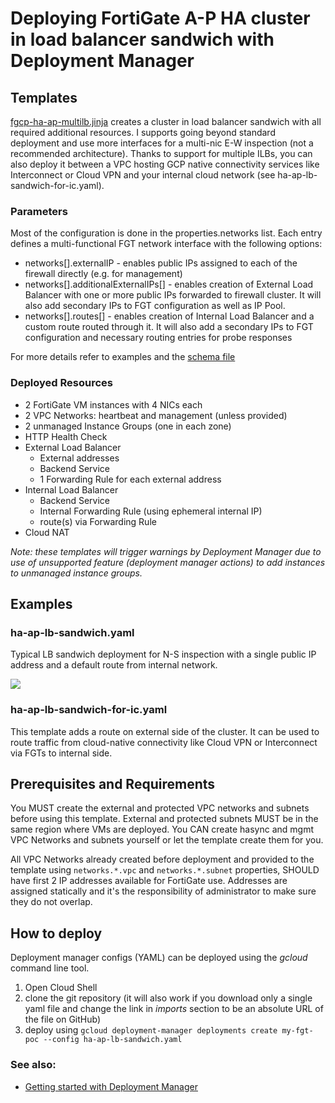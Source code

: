 # Deploying FortiGate A-P HA cluster in load balancer sandwich with Deployment Manager

## Templates

[fgcp-ha-ap-multilb.jinja](../../../modules-dm/fgcp-ha-ap-multilb.jinja) creates a cluster in load balancer sandwich with all required additional resources. I supports going beyond standard deployment and use more interfaces for a multi-nic E-W inspection (not a recommended architecture). Thanks to support for multiple ILBs, you can also deploy it between a VPC hosting GCP native connectivity services like Interconnect or Cloud VPN and your internal cloud network (see ha-ap-lb-sandwich-for-ic.yaml).

### Parameters
Most of the configuration is done in the properties.networks list. Each entry defines a multi-functional FGT network interface with the following options:
- networks[].externalIP - enables public IPs assigned to each of the firewall directly (e.g. for management)
- networks[].additionalExternalIPs[] - enables creation of External Load Balancer with one or more public IPs forwarded to firewall cluster. It will also add secondary IPs to FGT configuration as well as IP Pool.
- networks[].routes[] - enables creation of Internal Load Balancer and a custom route routed through it. It will also add a secondary IPs to FGT configuration and necessary routing entries for probe responses

For more details refer to examples and the [schema file](../../../modules-dm/fgcp-ha-ap-multilb.jinja.schema)

### Deployed Resources
- 2 FortiGate VM instances with 4 NICs each
- 2 VPC Networks: heartbeat and management (unless provided)
- 2 unmanaged Instance Groups (one in each zone)
- HTTP Health Check
- External Load Balancer
    - External addresses
    - Backend Service
    - 1 Forwarding Rule for each external address
- Internal Load Balancer
    - Backend Service
    - Internal Forwarding Rule (using ephemeral internal IP)
    - route(s) via Forwarding Rule
- Cloud NAT

*Note: these templates will trigger warnings by Deployment Manager due to use of unsupported feature (deployment manager actions) to add instances to unmanaged instance groups.*

## Examples

### ha-ap-lb-sandwich.yaml
Typical LB sandwich deployment for N-S inspection with a single public IP address and a default route from internal network.

![](https://lucid.app/publicSegments/view/03485829-8611-4788-a993-d32514d9a631/image.png)

### ha-ap-lb-sandwich-for-ic.yaml
This template adds a route on external side of the cluster. It can be used to route traffic from cloud-native connectivity like Cloud VPN or Interconnect via FGTs to internal side.

## Prerequisites and Requirements
You MUST create the external and protected VPC networks and subnets before using this template. External and protected subnets MUST be in the same region where VMs are deployed. You CAN create hasync and mgmt VPC Networks and subnets yourself or let the template create them for you.

All VPC Networks already created before deployment and provided to the template using `networks.*.vpc` and `networks.*.subnet` properties, SHOULD have first 2 IP addresses available for FortiGate use. Addresses are assigned statically and it's the responsibility of administrator to make sure they do not overlap.

## How to deploy
Deployment manager configs (YAML) can be deployed using the *gcloud* command line tool.

1. Open Cloud Shell
1. clone the git repository (it will also work if you download only a single yaml file and change the link in *imports* section to be an absolute URL of the file on GitHub)
1. deploy using
`gcloud deployment-manager deployments create my-fgt-poc --config ha-ap-lb-sandwich.yaml`

### See also:
- [Getting started with Deployment Manager](../../../../howto-dm.md)
